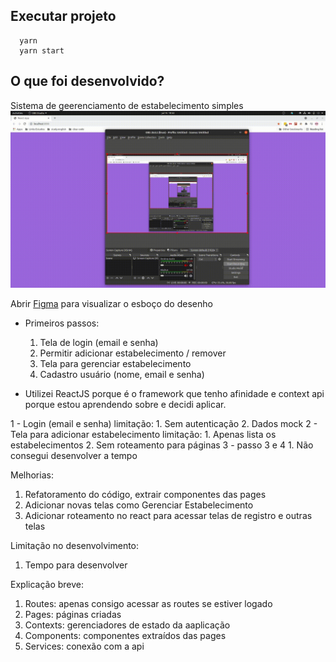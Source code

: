 
## Executar projeto

```shell
  yarn
  yarn start

```

## O que foi desenvolvido? 
Sistema de geerenciamento de estabelecimento simples
![](./src/images/image.gif)


Abrir [Figma](https://www.figma.com/file/EY2QgOxAEQBPQr54CUnIqc/Desafio-Vai-bem?node-id=1%3A53) para visualizar o esboço do desenho 

- Primeiros passos:
  1. Tela de login (email e senha)
  2. Permitir adicionar estabelecimento / remover
  3. Tela para gerenciar estabelecimento
  4. Cadastro usuário (nome, email e senha) 

- Utilizei ReactJS porque é o framework que tenho afinidade e context api porque estou aprendendo sobre e decidi aplicar.

1 - Login (email e senha)
  limitação: 
    1. Sem autenticação
    2. Dados mock
2 - Tela para adicionar estabelecimento
  limitação: 
    1. Apenas lista os estabelecimentos
    2. Sem roteamento para páginas
3 - passo 3 e 4 
    1. Não consegui desenvolver a tempo

Melhorias: 
  1. Refatoramento do código, extrair componentes das pages
  2. Adicionar novas telas como Gerenciar Estabelecimento
  3. Adicionar roteamento no react para acessar telas de registro e outras telas

Limitação no desenvolvimento:
  1. Tempo para desenvolver

Explicação breve:
  1. Routes: apenas consigo acessar as routes se estiver logado
  2. Pages: páginas criadas 
  3. Contexts: gerenciadores de estado da aaplicação 
  4. Components: componentes extraídos das pages
  5. Services: conexão com a api
